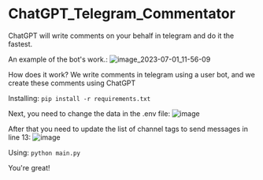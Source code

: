 # ChatGPT_Telegram_Commentator
ChatGPT will write comments on your behalf in telegram and do it the fastest.

An example of the bot's work.:
![image_2023-07-01_11-56-09](https://github.com/DARKM00N1337/ChatGPT_Telegram_Commentator/assets/49161689/41473358-7c01-4f03-b342-15c648f8a6ce)

How does it work?
We write comments in telegram using a user bot, and we create these comments using ChatGPT

Installing:
``
pip install -r requirements.txt
``

Next, you need to change the data in the .env file:
![image](https://github.com/DARKM00N1337/ChatGPT_Telegram_Commentator/assets/49161689/a0f818d8-2fe3-4ded-ab58-7dd5cb9c5fa0)

After that you need to update the list of channel tags to send messages in line 13:
![image](https://github.com/DARKM00N1337/ChatGPT_Telegram_Commentator/assets/49161689/bb721419-ea3b-4b7e-9f54-caa59040e4d5)

Using:
``
python main.py
``

You're great!
